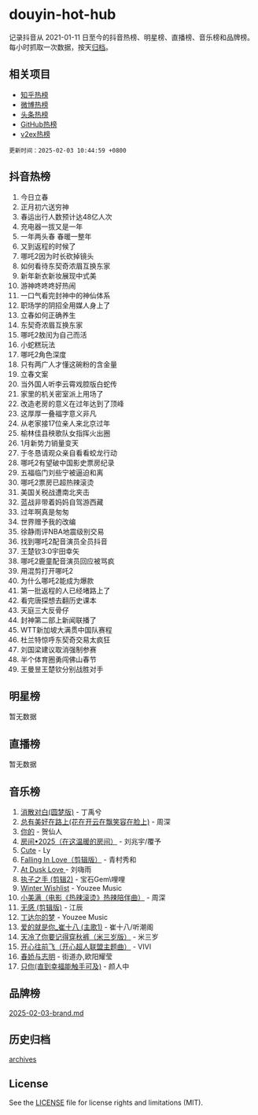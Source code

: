 # douyin-hot-hub

记录抖音从 2021-01-11 日至今的抖音热榜、明星榜、直播榜、音乐榜和品牌榜。每小时抓取一次数据，按天[归档](archives)。

## 相关项目

- [知乎热榜](https://github.com/lonnyzhang423/zhihu-hot-hub)
- [微博热榜](https://github.com/lonnyzhang423/weibo-hot-hub)
- [头条热榜](https://github.com/lonnyzhang423/toutiao-hot-hub)
- [GitHub热榜](https://github.com/lonnyzhang423/github-hot-hub)
- [v2ex热榜](https://github.com/lonnyzhang423/v2ex-hot-hub)


`更新时间：2025-02-03 10:44:59 +0800`

## 抖音热榜

1. 今日立春
1. 正月初六送穷神
1. 春运出行人数预计达48亿人次
1. 充电器一拔又是一年
1. 一年两头春 春暖一整年
1. 又到返程的时候了
1. 哪吒2因为时长砍掉镜头
1. 如何看待东契奇浓眉互换东家
1. 新年新衣新妆展现中式美
1. 游神咚咚咚好热闹
1. 一口气看完封神中的神仙体系
1. 职场学的阴招全用媒人身上了
1. 立春如何正确养生
1. 东契奇浓眉互换东家
1. 哪吒2敖闰为自己而活
1. 小蛇糕玩法
1. 哪吒2角色深度
1. 只有两广人才懂这碗粉的含金量
1. 立春文案
1. 当外国人听李云霄戏腔版白蛇传
1. 家里的机关密室派上用场了
1. 改造老房的意义在过年达到了顶峰
1. 这厚厚一叠福字意义非凡
1. 从老家接17位亲人来北京过年
1. 榆林佳县秧歌队女指挥火出圈
1. 1月新势力销量变天
1. 于冬恳请观众亲自看看蛟龙行动
1. 哪吒2有望破中国影史票房纪录
1. 五福临门刘些宁被逼迫和离
1. 哪吒2票房已超热辣滚烫
1. 美国关税战遭南北夹击
1. 蓝战非带着妈妈自驾游西藏
1. 过年啊真是匆匆
1. 世界赠予我的改编
1. 徐静雨评NBA地震级别交易
1. 找到哪吒2配音演员全员抖音
1. 王楚钦3:0宇田幸矢
1. 哪吒2鹿童配音演员回应被骂疯
1. 用混剪打开哪吒2
1. 为什么哪吒2能成为爆款
1. 第一批返程的人已经堵路上了
1. 看完唐探想去翻历史课本
1. 天庭三大反骨仔
1. 封神第二部上新闻联播了
1. WTT新加坡大满贯中国队赛程
1. 杜兰特惊呼东契奇交易太疯狂
1. 刘国梁建议取消强制参赛
1. 半个体育圈勇闯佛山春节
1. 王曼昱王楚钦分别战胜对手

## 明星榜

暂无数据

## 直播榜

暂无数据

## 音乐榜

1. [消散对白(圆梦版)](https://sf5-hl-cdn-tos.douyinstatic.com/obj/tos-cn-ve-2774/og4jB5I5IizzoZVAAAzWgBMAsMDWoArfwBOiFs) - 丁禹兮
1. [总有美好在路上(花在开云在飘笑容在脸上)](https://sf5-hl-cdn-tos.douyinstatic.com/obj/tos-cn-ve-2774/oU5u7NwtfBIvaNhoQBszOvAlRiAoiWAVVyBMq4) - 周深
1. [你的](https://sf5-hl-cdn-tos.douyinstatic.com/obj/tos-cn-ve-2774/oYuIeKf42jB7sEV6B2upMdpYAgfrQWj0FeRegh) - 贺仙人
1. [房间•2025（在这温暖的房间）](https://sf5-hl-cdn-tos.douyinstatic.com/obj/tos-cn-ve-2774/oMzJcnT8BgIetASeBfwfEeBQVNfACiCifhfZP7g) - 刘兆宇/覆予
1. [Cute](https://sf5-hl-cdn-tos.douyinstatic.com/obj/tos-cn-ve-2774/o4IbIzHWKAAB4wsS5qMBRiiAlEBGTpQRNfFvuo) - Ly
1. [Falling In Love（剪辑版）](https://sf5-hl-cdn-tos.douyinstatic.com/obj/tos-cn-ve-2774/o8ajpA8zzgBPahbBIO8AcKGBLJezFCRd1wfP9f) - 青村秀和
1. [ At Dusk  Love ](https://sf5-hl-cdn-tos.douyinstatic.com/obj/tos-cn-ve-2774/o8CrpCf5CaYgI4ZrtQgMQAFEfuGqNnRSDQAPBc) - 刘嗨雨
1. [执子之手 (剪辑2)](https://sf5-hl-cdn-tos.douyinstatic.com/obj/tos-cn-ve-2774/oUoZLQjCc31XzqsBnBQUNgeKtYPBcgbFDwtfcu) - 宝石Gem\哩哩
1. [Winter Wishlist](https://sf5-hl-cdn-tos.douyinstatic.com/obj/tos-cn-ve-2774/oIIgUOeamCFCVAzxN6MFRLIBlLGpUqQxeeHrLE) - Youzee Music
1. [小美满（电影《热辣滚烫》热辣陪伴曲）](https://sf5-hl-cdn-tos.douyinstatic.com/obj/tos-cn-ve-2774/o0GAn2lSgfZIDUgtevCGDQYnFg4CwnrBaxbTZL) - 周深
1. [无感 (剪辑版)](https://sf5-hl-cdn-tos.douyinstatic.com/obj/tos-cn-ve-2774/o0eIsUzJBDlQaQFC5OFlgbMEZC1TFYBftOBn6p) - 江辰
1. [丁达尔的梦](https://sf6-cdn-tos.douyinstatic.com/obj/tos-cn-ve-2774/oMU3WirUZBVQkAC9ccG5P2IQirziZM2RTInUY) - Youzee Music
1. [爱的就是你_崔十八 (主歌1)](https://sf5-hl-cdn-tos.douyinstatic.com/obj/tos-cn-ve-2774/oI5BO5DhFZ6UTcNCnZaOCBLtZ7WIMQGfgnXf5E) - 崔十八/听潮阁
1. [天冷了你要记得穿秋裤（米三岁版）](https://sf5-hl-cdn-tos.douyinstatic.com/obj/tos-cn-ve-2774/oQlIwVIDWiZ6BQilAorS7MA0AgCkQDvcZAdm1) - 米三岁
1. [开心往前飞（开心超人联盟主题曲）](https://sf5-hl-cdn-tos.douyinstatic.com/obj/tos-cn-ve-2774/9d8fb7c82cf1421fb93a9fe925275e0a) - VIVI
1. [春娇与志明](https://sf5-hl-cdn-tos.douyinstatic.com/obj/tos-cn-ve-2774/e530d8fceb7044b39707d7f9ff54add1) - 街道办,欧阳耀莹
1. [只你(直到幸福能触手可及)](https://sf5-hl-cdn-tos.douyinstatic.com/obj/tos-cn-ve-2774/o0lBkRDzFTeaVSUz3ZZSCBVtZ5DIMQGfgmEAuE) - 颜人中

## 品牌榜

[2025-02-03-brand.md](archives/2025-02-03-brand.md)

## 历史归档

[archives](archives)

## License

See the [LICENSE](LICENSE) file for license rights and limitations (MIT).
